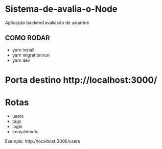 # Sistema-de-avalia-o-Node
Aplicação backend avaliação de usuários 

## COMO RODAR
- yarn install
- yarn migration:run
- yarn dev

# Porta destino http://localhost:3000/
# Rotas 
- users
- tags
- login
- compliments

Exemplo: http://localhost:3000/users
